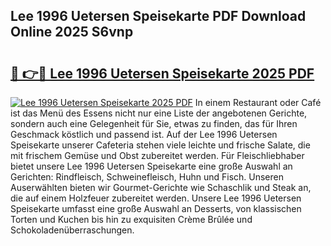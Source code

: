 ## Lee 1996 Uetersen Speisekarte PDF Download Online 2025 S6vnp

# <h2><a href="http://gcbhz3w.nevu.top/?p=Lee+1996+Uetersen+Speisekarte">🔗 👉🔴 Lee 1996 Uetersen Speisekarte 2025 PDF</a></h2>

[![Lee 1996 Uetersen Speisekarte 2025 PDF](https://i.imgur.com/dBaPXMq.png)](http://gcbhz3w.nevu.top/?p=Lee+1996+Uetersen+Speisekarte)
In einem Restaurant oder Café ist das Menü des Essens nicht nur eine Liste der angebotenen Gerichte, sondern auch eine Gelegenheit für Sie, etwas zu finden, das für Ihren Geschmack köstlich und passend ist. Auf der Lee 1996 Uetersen Speisekarte unserer Cafeteria stehen viele leichte und frische Salate, die mit frischem Gemüse und Obst zubereitet werden. Für Fleischliebhaber bietet unsere Lee 1996 Uetersen Speisekarte eine große Auswahl an Gerichten: Rindfleisch, Schweinefleisch, Huhn und Fisch. Unseren Auserwählten bieten wir Gourmet-Gerichte wie Schaschlik und Steak an, die auf einem Holzfeuer zubereitet werden. Unsere Lee 1996 Uetersen Speisekarte umfasst eine große Auswahl an Desserts, von klassischen Torten und Kuchen bis hin zu exquisiten Crème Brûlée und Schokoladenüberraschungen.
